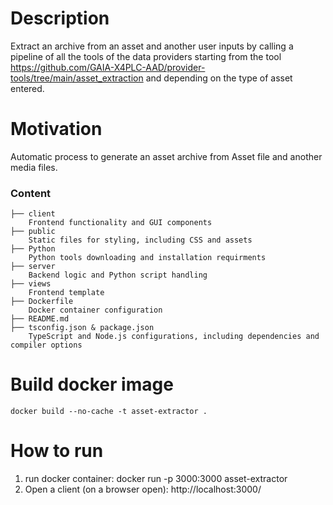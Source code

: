 # Description
Extract an archive from an asset and another user inputs by calling a pipeline of all the tools of the data providers starting from the tool https://github.com/GAIA-X4PLC-AAD/provider-tools/tree/main/asset_extraction and depending on the type of asset entered.

# Motivation
Automatic process to generate an asset archive from Asset file and another media files.

### Content

```
├── client
    Frontend functionality and GUI components
├── public
    Static files for styling, including CSS and assets
├── Python
    Python tools downloading and installation requirments 
├── server
    Backend logic and Python script handling
├── views
    Frontend template
├── Dockerfile
    Docker container configuration
├── README.md
├── tsconfig.json & package.json
    TypeScript and Node.js configurations, including dependencies and compiler options

```

# Build docker image
    docker build --no-cache -t asset-extractor .    

# How to run
1. run docker container:
    docker run -p 3000:3000 asset-extractor
2. Open a client (on a browser open): 
    http://localhost:3000/
